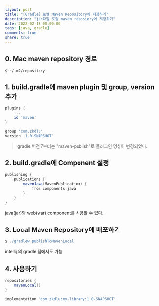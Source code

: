 ```yaml
---
layout: post
title: "[Gradle] 로컬 Maven Repository에 저장하기"
description: "jar파일 로컬 maven reposiory에 저장하기"
date: 2022-02-18 00:00:00
tags: [java, gradle]
comments: true
share: true
---
```


## 0. Mac maven repository 경로

```bash
$ ~/.m2/repository
```

## 1. build.gradle에 maven plugin 및 group, version 추가

```groovy
plugins {
    ...
    id 'maven'
}

group 'com.zkdlu'
version '1.0-SNAPSHOT'

```

> gradle 버전 7부터는 "maven-publish"로 플러그인 명칭이 변경되었다.


## 2. build.gradle에 Component 설정

```groovy
publishing {
    publications {
        mavenJava(MavenPublication) {
            from components.java
        }
    }
}
````

java(jar)와 web(war) component를 사용할 수 있다.

## 3. Local Maven Repository에 배포하기

```groovy
$ ./gradlew publishToMavenLocal
```

intellij 의 gradle 탭에서도 가능

## 4. 사용하기

```groovy
repositories {
    mavenLocal()
}

implementation 'com.zkdlu:my-library:1.0-SNAPSHOT''
```